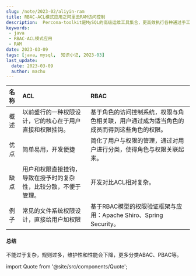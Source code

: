```yaml
---
slug: /note/2023-02/aliyin-ram
title: RBAC-ACL模式应用之阿里云RAM访问控制
description:  Percona-toolkit是MySQL的高级运维工具集合，更高效执行各种通过手工非常复杂和麻烦的mysql任务，包括开发、性能分析、监控、数据备份复制、系统管理等。
keywords:
 - java
 - RBAC-ACL模式应用
 - RAM
date: 2023-03-09
tags: [java, mysql,  知识小记, 2023-03]
last_update:
  date: 2023-03-09
  author: machu
---
```


|  名称   |  ACL   | RBAC   | 
| :--  | :-- | :-- |
| 概述  |  以前盛行的一种权限设计，它的核心在于用户直接和权限挂钩。   |基于角色的访问控制系统，权限与角色相关联，用户通过成为适当角色的成员而得到这些角色的权限。   |
|  优点   |  简单易用，开发便捷   |  简化了用户与权限的管理，通过对用户进行分类，使得角色与权限关联起来。  |
|   缺点  |  用户和权限直接挂钩，导致在授予时的复杂性，比较分散，不便于管理。   |  开发对比ACL相对复杂。  |
|   例子  |  常见的文件系统权限设计，直接给用户加权限   |  基于RBAC模型的权限验证框架与应用：Apache Shiro、Spring Security。  |


#### 总结

不能过于复杂，规则过多，维护性和性能会下降，更多分类ABAC、PBAC等。



import Quote from '@site/src/components/Quote';

> <Quote></Quote>
